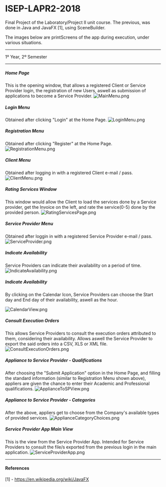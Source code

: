 # ISEP-LAPR2-2018

Final Project of the Laboratory/Project II unit course.
The previous, was done in Java and JavaFX [1], using SceneBuilder.

The images below are printScreens of the app during execution, under various situations.

------------------

1º Year, 2º Semester

------------------

##### Home Page
This is the opening window, that allows a registered Client or Service Provider login, the registration of new Users, aswell as submission of applications to become a Service Provider.
![MainMenu.png](Images/MainMenu.png)


##### Login Menu
Obtained after clicking "Login" at the Home Page.
![LoginMenu.png](Images/LoginMenu.png)


##### Registration Menu
Obtained after clicking "Register" at the Home Page.
![RegistrationMenu.png](Images/RegistrationMenu.png)


##### Client Menu
Obtained after logging in with a registered Client e-mail / pass.
![ClientMenu.png](Images/ClientMenu.png)


##### Rating Services Window
This window would allow the Client to load the services done by a Service provider, get the Invoice on the left, and rate the service(0-5) done by the provided person.
![RatingServicesPage.png](Images/RatingServicesPage.png)


##### Service Provider Menu
Obtained after loggin in with a registered Service Provider e-mail / pass.
![ServiceProvider.png](Images/ServiceProviderMenu.png)


##### Indicate Availability
Service Providers can indicate their availability on a period of time.
![IndicateAvailability.png](Images/IndicateAvailability.png)


##### Indicate Availability 
By clicking on the Calendar Icon, Service Providers can choose the Start day and End day of their availability, aswell as the hour.

![CalendarView.png](Images/CalendarView.png)


##### Consult Execution Orders
This allows Service Providers to consult the execution orders attributed to them, considering their availability. Allows aswell the Service Provider to export the said orders into a CSV, XLS or XML file.
![ConsultExecutionOrders.png](Images/ConsultExecutionOrders.png)


##### Appliance to Service Provider - Qualifications
After choosing the "Submit Application" option in the Home Page, and filling the standard information (similar to Registration Menu shown above), appliers are given the chance to enter their Academic and Professional qualifications.
![ApplianceToSPView.png](Images/ApplianceToSPView.png)


##### Appliance to Service Provider - Categories
After the above, appliers get to choose from the Company's available types of provided services.
![ApplianceCategoryChoices.png](Images/ApplianceCategoryChoices.png)


##### Service Provider App Main View
This is the view from the Service Provider App. Intended for Service Providers to consult the file/s exported from the previous login in the main application.
![ServiceProviderApp.png](Images/ServiceProviderApp.png)


----------------

#### References
[1] - https://en.wikipedia.org/wiki/JavaFX

